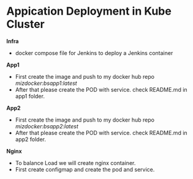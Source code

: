 # Appication Deployment in Kube Cluster

**Infra**
- docker compose file for Jenkins to deploy a Jenkins container

**App1**
- First create the image and push to my docker hub repo *mizdocker:bsapp1:latest*
- After that please create the POD with service. check README.md in app1 folder.

**App2**
- First create the image and push to my docker hub repo *mizdocker:bsapp2:latest*
- After that please create the POD with service. check README.md in app2 folder.

**Nginx**
- To balance Load we will create nginx container.
- First create configmap and create the pod and service.